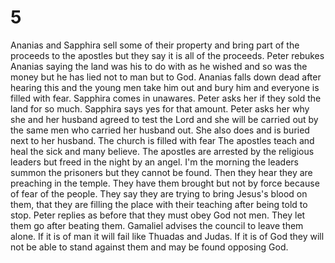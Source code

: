 # 5

Ananias and Sapphira sell some of their property and bring part of the proceeds to the apostles but they say it is all of the proceeds. Peter rebukes Ananias saying the land was his to do with as he wished and so was the money but he has lied not to man but to God. Ananias falls down dead after hearing this and the young men take him out and bury him and everyone is filled with fear.
Sapphira comes in unawares. Peter asks her if they sold the land for so much. Sapphira says yes for that amount. Peter asks her why she and her husband agreed to test the Lord and she will be carried out by the same men who carried her husband out. She also does and is buried next to her husband. The church is filled with fear 
The apostles teach and heal the sick and many believe.
The apostles are arrested by the religious leaders but freed in the night by an angel.
I'm the morning the leaders summon the prisoners but they cannot be found. Then they hear they are preaching in the temple. They have them brought but not by force because of fear of the people. 
They say they are trying to bring Jesus's blood on them, that they are filling the place with their teaching after being told to stop. 
Peter replies as before that they must obey God not men. They let them go after beating them.
Gamaliel advises the council to leave them alone. If it is of man it will fail like Thuadas and Judas. If it is of God they will not be able to stand against them and may be found opposing God.